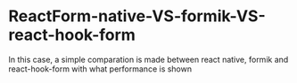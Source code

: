 # ReactForm-native-VS-formik-VS-react-hook-form
In this case, a simple comparation is made between react native, formik and react-hook-form with what performance is shown
